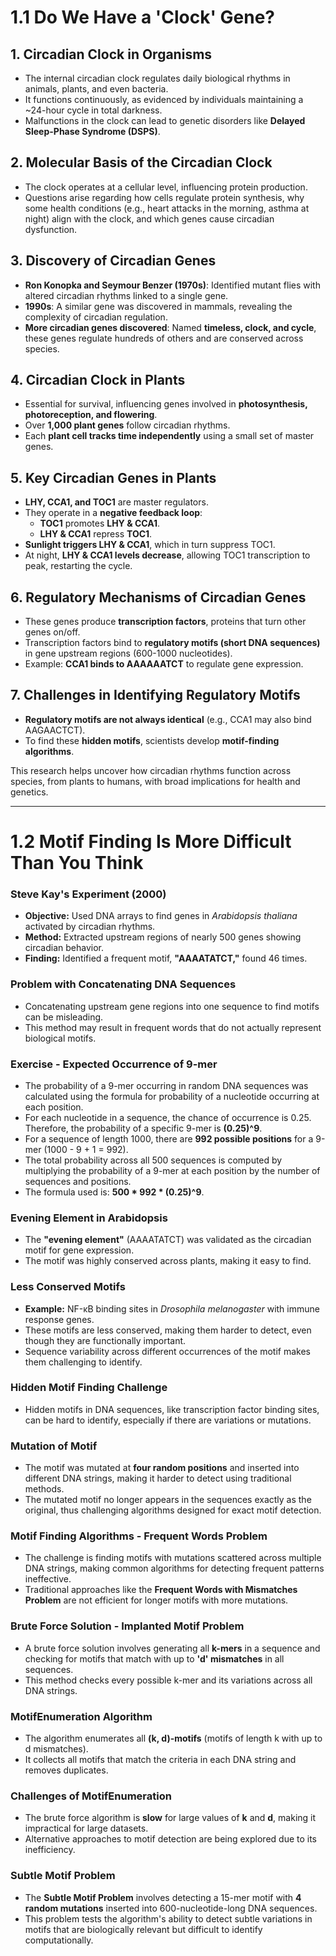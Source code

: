 # 1.1 Do We Have a 'Clock' Gene?

## 1. Circadian Clock in Organisms
- The internal circadian clock regulates daily biological rhythms in animals, plants, and even bacteria.
- It functions continuously, as evidenced by individuals maintaining a ~24-hour cycle in total darkness.
- Malfunctions in the clock can lead to genetic disorders like **Delayed Sleep-Phase Syndrome (DSPS)**.

## 2. Molecular Basis of the Circadian Clock
- The clock operates at a cellular level, influencing protein production.
- Questions arise regarding how cells regulate protein synthesis, why some health conditions (e.g., heart attacks in the morning, asthma at night) align with the clock, and which genes cause circadian dysfunction.

## 3. Discovery of Circadian Genes
- **Ron Konopka and Seymour Benzer (1970s)**: Identified mutant flies with altered circadian rhythms linked to a single gene.
- **1990s**: A similar gene was discovered in mammals, revealing the complexity of circadian regulation.
- **More circadian genes discovered**: Named **timeless, clock, and cycle**, these genes regulate hundreds of others and are conserved across species.

## 4. Circadian Clock in Plants
- Essential for survival, influencing genes involved in **photosynthesis, photoreception, and flowering**.
- Over **1,000 plant genes** follow circadian rhythms.
- Each **plant cell tracks time independently** using a small set of master genes.

## 5. Key Circadian Genes in Plants
- **LHY, CCA1, and TOC1** are master regulators.
- They operate in a **negative feedback loop**:
  - **TOC1** promotes **LHY & CCA1**.
  - **LHY & CCA1** repress **TOC1**.
- **Sunlight triggers LHY & CCA1**, which in turn suppress TOC1.
- At night, **LHY & CCA1 levels decrease**, allowing TOC1 transcription to peak, restarting the cycle.

## 6. Regulatory Mechanisms of Circadian Genes
- These genes produce **transcription factors**, proteins that turn other genes on/off.
- Transcription factors bind to **regulatory motifs (short DNA sequences)** in gene upstream regions (600-1000 nucleotides).
- Example: **CCA1 binds to AAAAAATCT** to regulate gene expression.

## 7. Challenges in Identifying Regulatory Motifs
- **Regulatory motifs are not always identical** (e.g., CCA1 may also bind AAGAACTCT).
- To find these **hidden motifs**, scientists develop **motif-finding algorithms**.

This research helps uncover how circadian rhythms function across species, from plants to humans, with broad implications for health and genetics.

---

# 1.2 Motif Finding Is More Difficult Than You Think


### Steve Kay's Experiment (2000)
- **Objective:** Used DNA arrays to find genes in *Arabidopsis thaliana* activated by circadian rhythms.
- **Method:** Extracted upstream regions of nearly 500 genes showing circadian behavior.
- **Finding:** Identified a frequent motif, **"AAAATATCT,"** found 46 times.

### Problem with Concatenating DNA Sequences
- Concatenating upstream gene regions into one sequence to find motifs can be misleading.
- This method may result in frequent words that do not actually represent biological motifs.

### Exercise - Expected Occurrence of 9-mer
  - The probability of a 9-mer occurring in random DNA sequences was calculated using the formula for probability of a nucleotide occurring at each position.
  - For each nucleotide in a sequence, the chance of occurrence is 0.25. Therefore, the probability of a specific 9-mer is **(0.25)^9**.
  - For a sequence of length 1000, there are **992 possible positions** for a 9-mer (1000 - 9 + 1 = 992).
  - The total probability across all 500 sequences is computed by multiplying the probability of a 9-mer at each position by the number of sequences and positions.
  - The formula used is: **500 * 992 * (0.25)^9**.

### Evening Element in Arabidopsis
- The **"evening element"** (AAAATATCT) was validated as the circadian motif for gene expression.
- The motif was highly conserved across plants, making it easy to find.

### Less Conserved Motifs
- **Example:** NF-κB binding sites in *Drosophila melanogaster* with immune response genes.
- These motifs are less conserved, making them harder to detect, even though they are functionally important.
- Sequence variability across different occurrences of the motif makes them challenging to identify.

### Hidden Motif Finding Challenge
- Hidden motifs in DNA sequences, like transcription factor binding sites, can be hard to identify, especially if there are variations or mutations.


### Mutation of Motif
- The motif was mutated at **four random positions** and inserted into different DNA strings, making it harder to detect using traditional methods.
- The mutated motif no longer appears in the sequences exactly as the original, thus challenging algorithms designed for exact motif detection.

### Motif Finding Algorithms - Frequent Words Problem
- The challenge is finding motifs with mutations scattered across multiple DNA strings, making common algorithms for detecting frequent patterns ineffective.
- Traditional approaches like the **Frequent Words with Mismatches Problem** are not efficient for longer motifs with more mutations.

### Brute Force Solution - Implanted Motif Problem
- A brute force solution involves generating all **k-mers** in a sequence and checking for motifs that match with up to **'d' mismatches** in all sequences.
- This method checks every possible k-mer and its variations across all DNA strings.

### MotifEnumeration Algorithm
- The algorithm enumerates all **(k, d)-motifs** (motifs of length k with up to d mismatches).
- It collects all motifs that match the criteria in each DNA string and removes duplicates.

### Challenges of MotifEnumeration
- The brute force algorithm is **slow** for large values of **k** and **d**, making it impractical for large datasets.
- Alternative approaches to motif detection are being explored due to its inefficiency.

### Subtle Motif Problem
- The **Subtle Motif Problem** involves detecting a 15-mer motif with **4 random mutations** inserted into 600-nucleotide-long DNA sequences.
- This problem tests the algorithm's ability to detect subtle variations in motifs that are biologically relevant but difficult to identify computationally.
